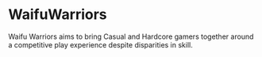# WaifuWarriors
Waifu Warriors aims to bring Casual and Hardcore gamers together around a competitive play experience despite disparities in skill. 
